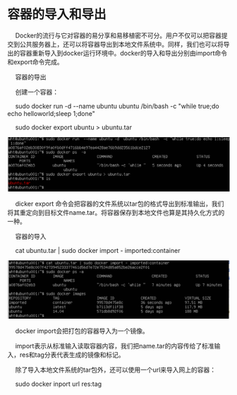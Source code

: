<h1>容器的导入和导出</h1>

<p>&emsp; Docker的流行与它对容器的易分享和易移植密不可分。用户不仅可以把容器提交到公共服务器上，还可以将容器导出到本地文件系统中。同样，我们也可以将导出的容器重新导入到docker运行环境中。docker的导入和导出分别由import命令和export命令完成。</p>


<p>&emsp; 容器的导出 </p>

<p>&emsp; 创建一个容器：</p>


<p>&emsp; sudo docker run -d --name ubuntu ubuntu /bin/bash -c "while true;do echo helloworld;sleep 1;done"</p>


<p>&emsp; sudo docker export ubuntu > ubuntu.tar </p>


<img src="./assets/21.png" />

<p>&emsp; dicker export 命令会把容器的文件系统以tar包的格式导出到标准输出，我们将其重定向到目标文件name.tar。将容器保存到本地文件也算是其持久化方式的一种。</p>


<p>&emsp; 容器的导入</p>

<p>&emsp; cat ubuntu.tar | sudo docker import - imported:container</p>


<img src="./assets/22.png" />


<p>&emsp; docker import会把打包的容器导入为一个镜像。</p>



<p>&emsp; import表示从标准输入读取容器内容，我们把name.tar的内容传给了标准输入，res和tag分表代表生成的镜像和标记。</p>



<p>&emsp; 除了导入本地文件系统的tar包外，还可以使用一个url来导入网上的容器：</p>



<p>&emsp; sudo docker inport url res:tag</p>





